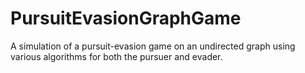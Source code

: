 # PursuitEvasionGraphGame
A simulation of a pursuit-evasion game on an undirected graph using various algorithms for both the pursuer and evader.
